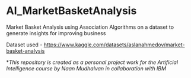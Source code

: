 # AI_MarketBasketAnalysis
Market Basket Analysis using Association Algorithms on a dataset to generate insights for improving business

Dataset used - https://www.kaggle.com/datasets/aslanahmedov/market-basket-analysis

**This repository is created as a personal project work for the Artificial Intelligence course by Naan Mudhalvan in collaboration with IBM*